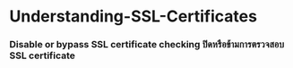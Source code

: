 # Understanding-SSL-Certificates

### Disable or bypass SSL certificate checking ปิดหรือข้ามการตรวจสอบ SSL certificate
